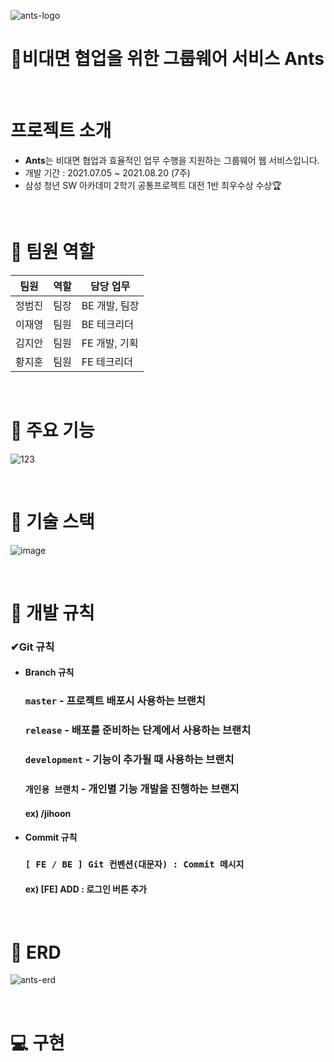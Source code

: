 ![ants-logo](https://user-images.githubusercontent.com/78480984/136933317-a0a5f24d-4c7e-4f27-8098-a5c0d6e125aa.png)

# 🐜비대면 협업을 위한 그룹웨어 서비스 Ants

<br>

# 프로젝트 소개
 - **Ants**는 비대면 협업과 효율적인 업무 수행을 지원하는 그룹웨어 웹 서비스입니다.
 - 개발 기간 : 2021.07.05 ~ 2021.08.20 (7주)
 - 삼성 청년 SW 아카데미 2학기 공통프로젝트 대전 1반 최우수상 수상🏆

<br>

# 👩 팀원 역할
| 팀원 | 역할 | 담당 업무
| ------ | ------ | ------ |
| 정범진 | 팀장 | BE 개발, 팀장 |
| 이재영 | 팀원 | BE 테크리더 |
| 김지안 | 팀원 | FE 개발, 기획 |
| 황지훈 | 팀원 | FE 테크리더 |

<br>

# 📌 주요 기능
 ![123](https://user-images.githubusercontent.com/78480984/132939669-b7635187-d97f-4141-8eee-958ba8fe3b23.JPG)
 
<br>

# 📌 기술 스택
![image](https://user-images.githubusercontent.com/41180841/127511135-f48e68e5-9ccf-4d23-9cd0-d2f317c9f88b.png)

<br>

# 📝 개발 규칙

   ### ✔Git 규칙
   
   - #### Branch 규칙
      ###  `master` - 프로젝트 배포시 사용하는 브랜치
      ###  `release` - 배포를 준비하는 단계에서 사용하는 브랜치
      ###  `development` - 기능이 추가될 때 사용하는 브랜치
      ###  `개인용 브랜치` - 개인별 기능 개발을 진행하는 브랜지
      #### ex) /jihoon  
   
   - #### Commit 규칙
      ### ``` [ FE / BE ] Git 컨벤션(대문자) : Commit 메시지 ```
      #### ex) [FE] ADD : 로그인 버튼 추가

<br>

# 💾 ERD
![ants-erd](https://user-images.githubusercontent.com/78480984/136936065-420d0cd2-4442-4a1b-a133-08e0b46a1c97.png)

<br>

# 💻 구현
